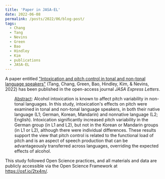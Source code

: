 ```yaml
---
title: 'Paper in JASA-EL'
date: 2022-06-08
permalink: /posts/2022/06/blog-post/
tags:
  - Chang
  - Tang
  - Nevins
  - Green
  - Bao
  - Hindley
  - Kim
  - publications
  - JASA-EL
---
```


A paper entitled <a href="https://doi.org/10.1121/10.0011572" target="_blank">"Intoxication and pitch control in tonal and non-tonal language speakers"</a> (Tang, Chang, Green, Bao, Hindley, Kim, &amp; Nevins, 2022) has been published in the open-access journal <i>JASA Express Letters</i>.
<p style="padding-left: 30px;"><span style="text-decoration: underline;">Abstract</span>: Alcohol intoxication is known to affect pitch variability in non-tonal languages. In this study, intoxication's effects on pitch were examined in tonal and non-tonal language speakers, in both their native language (L1; German, Korean, Mandarin) and nonnative language (L2; English). Intoxication significantly increased pitch variability in the German group (in L1 and L2), but not in the Korean or Mandarin groups (in L1 or L2), although there were individual differences. These results support the view that pitch control is related to the functional load of pitch and is an aspect of speech production that can be advantageously transferred across languages, <span>overriding the expected effects of alcohol</span>.</p>
This study followed Open Science practices, and all materials and data are publicly accessible via the Open Science Framework at <a href="https://osf.io/2tx4m/" target="_blank" rel="noopener noreferrer">https://osf.io/2tx4m/</a>.
